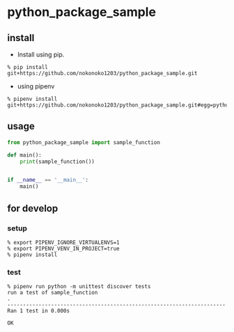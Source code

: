 # python_package_sample

## install

- Install using pip.

```shell
% pip install git+https://github.com/nokonoko1203/python_package_sample.git
```

- using pipenv

```shell
% pipenv install git+https://github.com/nokonoko1203/python_package_sample.git#egg=python_package_sample
```

## usage

```python
from python_package_sample import sample_function

def main():
    print(sample_function())


if __name__ == '__main__':
    main()
```

## for develop

### setup

```shell
% export PIPENV_IGNORE_VIRTUALENVS=1
% export PIPENV_VENV_IN_PROJECT=true
% pipenv install
```

### test

```shell
% pipenv run python -m unittest discover tests
run a test of sample_function
.
----------------------------------------------------------------------
Ran 1 test in 0.000s

OK
```
